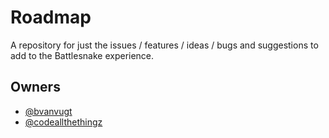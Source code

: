 Roadmap
===

A repository for just the issues / features / ideas / bugs and suggestions to add to the Battlesnake experience.

## Owners

- [@bvanvugt](https://github.com/bvanvugt)
- [@codeallthethingz](https://github.com/codeallthethingz)
